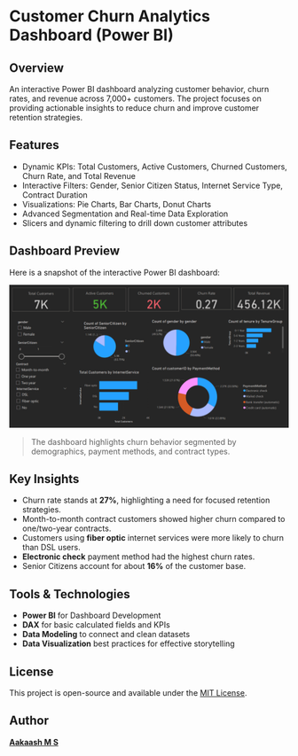 # Customer Churn Analytics Dashboard (Power BI)

## Overview
An interactive Power BI dashboard analyzing customer behavior, churn rates, and revenue across 7,000+ customers. The project focuses on providing actionable insights to reduce churn and improve customer retention strategies.

## Features
- Dynamic KPIs: Total Customers, Active Customers, Churned Customers, Churn Rate, and Total Revenue
- Interactive Filters: Gender, Senior Citizen Status, Internet Service Type, Contract Duration
- Visualizations: Pie Charts, Bar Charts, Donut Charts
- Advanced Segmentation and Real-time Data Exploration
- Slicers and dynamic filtering to drill down customer attributes

## Dashboard Preview

Here is a snapshot of the interactive Power BI dashboard:

![Customer Churn Dashboard](images/dashboard.png)

> The dashboard highlights churn behavior segmented by demographics, payment methods, and contract types.



## Key Insights
- Churn rate stands at **27%**, highlighting a need for focused retention strategies.
- Month-to-month contract customers showed higher churn compared to one/two-year contracts.
- Customers using **fiber optic** internet services were more likely to churn than DSL users.
- **Electronic check** payment method had the highest churn rates.
- Senior Citizens account for about **16%** of the customer base.

## Tools & Technologies
- **Power BI** for Dashboard Development
- **DAX** for basic calculated fields and KPIs
- **Data Modeling** to connect and clean datasets
- **Data Visualization** best practices for effective storytelling

## License
This project is open-source and available under the [MIT License](LICENSE).

## Author
[**Aakaash M S**](https://github.com/msaakaash)
